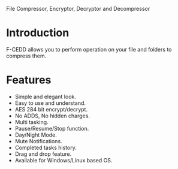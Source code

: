 File Compressor, Encryptor, Decryptor and Decompressor

<h1>Introduction</h1>

F-CEDD allows you to perform operation on your file and folders to compress them.


<h1>Features</h1>

* Simple and elegant look.
* Easy to use and understand.
* AES 284 bit encrypt/decrypt.
* No ADDS, No hidden charges.
* Multi tasking.
* Pause/Resume/Stop function.
* Day/Night Mode.
* Mute Notifications.
* Completed tasks history.
* Drag and drop feature.
* Available for Windows/Linux based OS.
